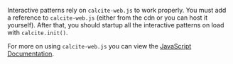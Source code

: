 Interactive patterns rely on `calcite-web.js` to work properly. You must add a reference to `calcite-web.js` (either from the cdn or you can host it yourself). After that, you should startup all the interactive patterns on load with `calcite.init()`.

For more on using `calcite-web.js` you can view the [JavaScript Documentation](../javascript/).